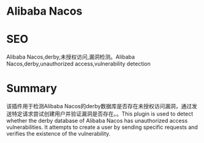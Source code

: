 # Alibaba Nacos
# SEO
Alibaba Nacos,derby,未授权访问,漏洞检测。Alibaba Nacos,derby,unauthorized access,vulnerability detection
# Summary
该插件用于检测Alibaba Nacos的derby数据库是否存在未授权访问漏洞，通过发送特定请求尝试创建用户并验证漏洞是否存在。。This plugin is used to detect whether the derby database of Alibaba Nacos has unauthorized access vulnerabilities. It attempts to create a user by sending specific requests and verifies the existence of the vulnerability.
